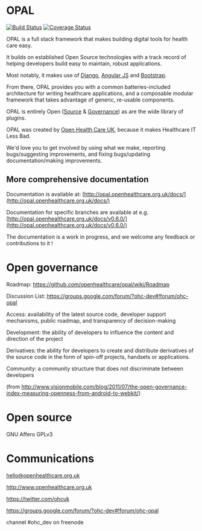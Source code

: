 OPAL
====

[![Build Status](https://travis-ci.org/openhealthcare/opal.svg?branch=v0.6.0)](https://travis-ci.org/openhealthcare/opal)
[![Coverage Status](https://coveralls.io/repos/github/openhealthcare/opal/badge.svg?branch=v0.7.0)](https://coveralls.io/github/openhealthcare/opal?branch=v0.7.0) 

OPAL is a full stack framework that makes building digital tools for health care easy.

It builds on established Open Source technologies with a track record of helping developers
build easy to maintain, robust applications.

Most notably, it makes use of [Django](https://djangoproject.com/), [Angular JS](https://angularjs.org/) 
and [Bootstrap](http://getbootstrap.com/).

From there, OPAL provides you with a common batteries-included architecture for writing healthcare
applications, and a composable modular framework that takes advantage of generic, re-usable components.

OPAL is entirely Open ([Source](https://github.com/openhealthcare/opal) & 
[Governance](https://github.com/openhealthcare/opal/issues)) as are the wide library of plugins.

OPAL was created by [Open Health Care UK](http://openhealthcare.org.uk), because it makes Healthcare IT Less Bad.

We'd love you to get involved by using what we make, reporting bugs/suggesting improvements, and fixing bugs/updating documentation/making improvements. 

## More comprehensive documentation

Documentation is available at: [http://opal.openhealthcare.org.uk/docs/](http://opal.openhealthcare.org.uk/docs/)

Documentation for specific branches are available at e.g. [http://opal.openhealthcare.org.uk/docs/v0.6.0/](http://opal.openhealthcare.org.uk/docs/v0.6.0/)

The documentation is a work in progress, and we welcome any feedback or contributions to it ! 


Open governance
===============

Roadmap: https://github.com/openhealthcare/opal/wiki/Roadmap

Discussion List: https://groups.google.com/forum/?ohc-dev#!forum/ohc-opal

Access: availability of the latest source code, developer
support mechanisms, public roadmap, and transparency of
decision-making

Development: the ability of developers to influence the content
and direction of the project

Derivatives: the ability for developers to create and distribute
derivatives of the source code in the form of spin-off projects,
handsets or applications.

Community: a community structure that does not discriminate
between developers

(from http://www.visionmobile.com/blog/2011/07/the-open-governance-index-measuring-openness-from-android-to-webkit/)

Open source
======
GNU Affero GPLv3

Communications
======
hello@openhealthcare.org.uk

http://www.openhealthcare.org.uk

https://twitter.com/ohcuk

https://groups.google.com/forum/?ohc-dev#!forum/ohc-opal

channel #ohc_dev on freenode

